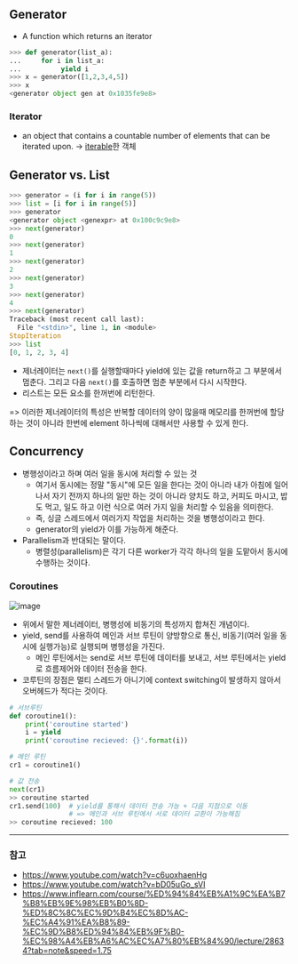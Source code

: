 ## Generator
- A function which returns an iterator
```python
>>> def generator(list_a):
...     for i in list_a:
...          yield i
>>> x = generator([1,2,3,4,5])
>>> x
<generator object gen at 0x1035fe9e8>
```

### Iterator
- an object that contains a countable number of elements that can be iterated upon. -> [iterable](https://github.com/HyunlangBan/TIL/blob/main/python/iterables_iterator_for_loop.md#iterable)한 객체

## Generator vs. List
```python
>>> generator = (i for i in range(5))
>>> list = [i for i in range(5)]
>>> generator
<generator object <genexpr> at 0x100c9c9e8>
>>> next(generator)
0
>>> next(generator)
1
>>> next(generator)
2
>>> next(generator)
3
>>> next(generator)
4
>>> next(generator)
Traceback (most recent call last):
  File "<stdin>", line 1, in <module>
StopIteration
>>> list
[0, 1, 2, 3, 4]
```
- 제너레이터는 `next()`를 실행할때마다 yield에 있는 값을 return하고 그 부분에서 멈춘다. 그리고 다음 `next()`를 호출하면 멈춘 부분에서 다시 시작한다.
- 리스트는 모든 요소를 한꺼번에 리턴한다.         

=> 이러한 제너레이터의 특성은 반복할 데이터의 양이 많을때 메모리를 한꺼번에 할당하는 것이 아니라 한번에 element 하나씩에 대해서만 사용할 수 있게 한다.

## Concurrency
- 병행성이라고 하며 여러 일을 동시에 처리할 수 있는 것
  - 여기서 동시에는 정말 "동시"에 모든 일을 한다는 것이 아니라 내가 아침에 일어나서 자기 전까지 하나의 일만 하는 것이 아니라 양치도 하고, 커피도 마시고, 밥도 먹고, 일도 하고 이런 식으로 여러 가지 일을 처리할 수 있음을 의미한다.
  - 즉, 싱글 스레드에서 여러가지 작업을 처리하는 것을 병행성이라고 한다.
  - generator의 yield가 이를 가능하게 해준다.
- Parallelism과 반대되는 말이다.
  - 병렬성(parallelism)은 각기 다른 worker가 각각 하나의 일을 도맡아서 동시에 수행하는 것이다.

### Coroutines
![image](https://user-images.githubusercontent.com/45524783/147057067-f47916ec-7be6-4ef9-a9ab-145ad54e5d3a.png)
- 위에서 말한 제너레이터, 병행성에 비동기의 특성까지 합쳐진 개념이다.
- yield, send를 사용하여 메인과 서브 루틴이 양방향으로 통신, 비동기(여러 일을 동시에 실행가능)로 실행되며 병행성을 가진다.
  - 메인 루틴에서는 send로 서브 루틴에 데이터를 보내고, 서브 루틴에서는 yield로 흐름제어와 데이터 전송을 한다.
- 코루틴의 장점은 멀티 스레드가 아니기에 context switching이 발생하지 않아서 오버헤드가 적다는 것이다.
```python
# 서브루틴
def coroutine1():
	print('coroutine started')
	i = yield
	print('coroutine recieved: {}'.format(i))

# 메인 루틴
cr1 = coroutine1()

# 값 전송
next(cr1)
>> coroutine started
cr1.send(100)  # yield를 통해서 데이터 전송 가능 + 다음 지점으로 이동 
               # => 메인과 서브 루틴에서 서로 데이터 교환이 가능해짐
>> coroutine recieved: 100
```

----
### 참고
- https://www.youtube.com/watch?v=c6uoxhaenHg
- https://www.youtube.com/watch?v=bD05uGo_sVI
- https://www.inflearn.com/course/%ED%94%84%EB%A1%9C%EA%B7%B8%EB%9E%98%EB%B0%8D-%ED%8C%8C%EC%9D%B4%EC%8D%AC-%EC%A4%91%EA%B8%89-%EC%9D%B8%ED%94%84%EB%9F%B0-%EC%98%A4%EB%A6%AC%EC%A7%80%EB%84%90/lecture/28634?tab=note&speed=1.75
